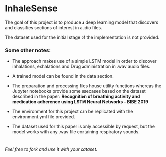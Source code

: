 # InhaleSense

The goal of this project is to produce a deep learning model that discovers and classifies sections of interest in audio files.


The dataset used for the initial stage of the implementation is not provided. 


### Some other notes:


- The approach makes use of a simple LSTM model in order to discover inhalations, exhalations and Drug administration in 
.wav audio files.

- A trained model can be found in the data section.

- The preparation and processing files house utility functions whereas the Jupyter notebooks provide some usecases based on the dataset
described in the paper: 
__Recognition of breathing activity and medication
adherence using LSTM Neural Networks - BIBE 2019__

- The environment for this project can be replicated with the environment.yml file provided.

- The dataset used for this paper is only accessible by request, but the model works with any .wav file containing respiratory sounds.

# 
_Feel free to fork and use it with your dataset._



